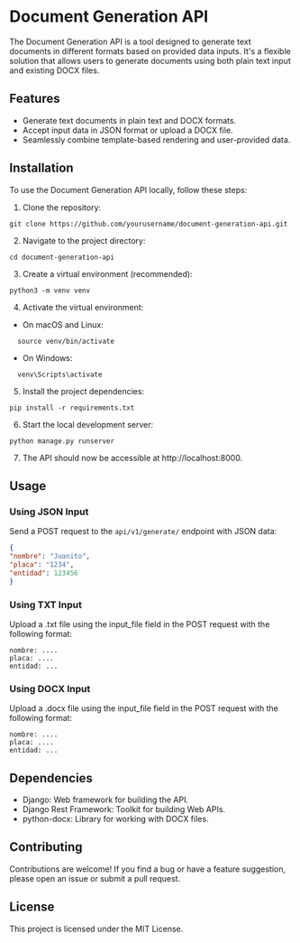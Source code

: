 # Document Generation API

The Document Generation API is a tool designed to generate text documents in different formats based on provided data inputs. It's a flexible solution that allows users to generate documents using both plain text input and existing DOCX files.

## Features

- Generate text documents in plain text and DOCX formats.
- Accept input data in JSON format or upload a DOCX file.
- Seamlessly combine template-based rendering and user-provided data.

## Installation

To use the Document Generation API locally, follow these steps:

1. Clone the repository:
```
git clone https://github.com/yourusername/document-generation-api.git
```

2. Navigate to the project directory:
```
cd document-generation-api
```

3. Create a virtual environment (recommended):
```
python3 -m venv venv
```

4. Activate the virtual environment:
- On macOS and Linux:
```
  source venv/bin/activate
```
- On Windows:
```
  venv\Scripts\activate
```

5. Install the project dependencies:
```
pip install -r requirements.txt
```

6. Start the local development server:
```
python manage.py runserver
```

7. The API should now be accessible at http://localhost:8000.

## Usage

### Using JSON Input

Send a POST request to the `api/v1/generate/` endpoint with JSON data:

```json
{
"nombre": "Juanito",
"placa": "1234",
"entidad": 123456
}
```

### Using TXT Input

Upload a .txt file using the input_file field in the POST request with the following format:
```
nombre: ....
placa: ....
entidad: ...
```
### Using DOCX Input

Upload a .docx file using the input_file field in the POST request with the following format:
```
nombre: ....
placa: ....
entidad: ...
```

## Dependencies

- Django: Web framework for building the API.
- Django Rest Framework: Toolkit for building Web APIs.
- python-docx: Library for working with DOCX files.

## Contributing
Contributions are welcome! If you find a bug or have a feature suggestion, please open an issue or submit a pull request.

## License
This project is licensed under the MIT License.